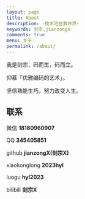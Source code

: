 ```yaml
---
layout: page
title: About
description: -技术宅拯救世界-
keywords: 剑宗,jianzongX
comments: true
menu: 关于
permalink: /about/
---
```


我是剑宗，码而生，码而立。

仰慕「优雅编码的艺术」。

坚信熟能生巧，努力改变人生。

## 联系

微信 **18180960907**

QQ **345405851**

github **jianzongX(剑宗X)**

xiaokonglong **2023hyl**

luogu **hyl2023**

bilibili **剑宗X**
